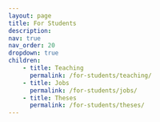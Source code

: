 ```yaml
---
layout: page
title: For Students
description: 
nav: true
nav_order: 20
dropdown: true
children:
    - title: Teaching
      permalink: /for-students/teaching/
    - title: Jobs
      permalink: /for-students/jobs/
    - title: Theses
      permalink: /for-students/theses/
---
```

